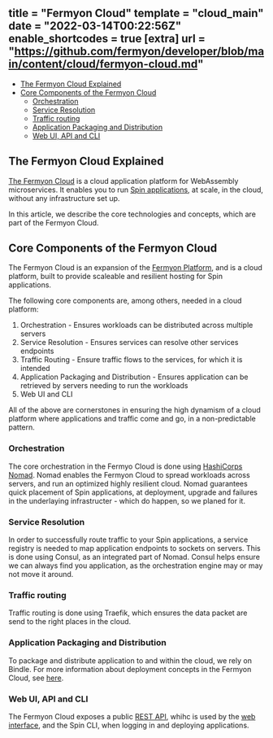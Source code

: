title = "Fermyon Cloud"
template = "cloud_main"
date = "2022-03-14T00:22:56Z"
enable_shortcodes = true
[extra]
url = "https://github.com/fermyon/developer/blob/main/content/cloud/fermyon-cloud.md"
---

- [The Fermyon Cloud Explained](#the-fermyon-cloud-explained)
- [Core Components of the Fermyon Cloud](#core-components-of-the-fermyon-cloud)
  - [Orchestration](#orchestration)
  - [Service Resolution](#service-resolution)
  - [Traffic routing](#traffic-routing)
  - [Application Packaging and Distribution](#application-packaging-and-distribution)
  - [Web UI, API and CLI](#web-ui-api-and-cli)

## The Fermyon Cloud Explained

[The Fermyon Cloud](https://cloud.fermyon.com) is a cloud application platform for WebAssembly microservices. It enables you to run [Spin applications](/spin), at scale, in the cloud, without any infrastructure set up.

In this article, we describe the core technologies and concepts, which are part of the Fermyon Cloud.

## Core Components of the Fermyon Cloud

The Fermyon Cloud is an expansion of the [Fermyon Platform](https://github.com/fermyon/installer), and is a cloud platform, built to provide scaleable and resilient hosting for Spin applications. 

The following core components are, among others, needed in a cloud platform:

1. Orchestration - Ensures workloads can be distributed across multiple servers
2. Service Resolution - Ensures services can resolve other services endpoints
3. Traffic Routing - Ensure traffic flows to the services, for which it is intended
4. Application Packaging and Distribution - Ensures application can be retrieved by servers needing to run the workloads
5. Web UI and CLI

All of the above are cornerstones in ensuring the high dynamism of a cloud platform where applications and traffic come and go, in a non-predictable pattern.

### Orchestration

The core orchestration in the Fermyo Cloud is done using [HashiCorps Nomad](https://www.hahshicorp.com/nomad). Nomad enables the Fermyon Cloud to spread workloads across servers, and run an optimized highly resilient cloud. Nomad guarantees quick placement of Spin applications, at deployment, upgrade and failures in the underlaying infrastructer - which do happen, so we planed for it.

### Service Resolution

In order to successfully route traffic to your Spin applications, a service registry is needed to map application endpoints to sockets on servers. This is done using Consul, as an integrated part of Nomad. Consul helps ensure we can always find you application, as the orchestration engine may or may not move it around.

### Traffic routing

Traffic routing is done using Traefik, which ensures the data packet are send to the right places in the cloud.

### Application Packaging and Distribution

To package and distribute application to and within the cloud, we rely on Bindle. For more information about deployment concepts in the Fermyon Cloud, see [here](deployment-concept).

### Web UI, API and CLI

The Fermyon Cloud exposes a public [REST API](rest-api.md), whihc is used by the [web interface](https://cloud.fermyon.com), and the Spin CLI, when logging in and deploying applications.
